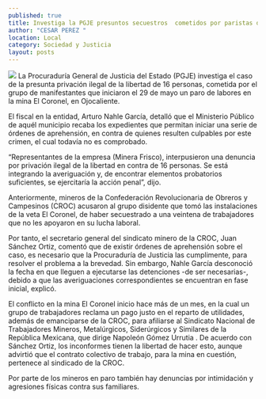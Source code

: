 ```yaml
---
published: true
title: Investiga la PGJE presuntos secuestros  cometidos por paristas de El Coronel
author: "CESAR PEREZ "
location: Local
category: Sociedad y Justicia
layout: posts
---
```


![](http://i.imgur.com/Umu6hjKm.jpg)
La Procuraduría General de Justicia del Estado (PGJE) investiga el caso de la presunta privación ilegal de la libertad de 16 personas, cometida por el grupo de manifestantes que iniciaron el 29 de mayo un paro de labores en la mina El Coronel, en Ojocaliente.

El fiscal en la entidad, Arturo Nahle García, detalló que el Ministerio Público de aquél municipio recaba los expedientes que permitan iniciar una serie de órdenes de aprehensión, en contra de quienes resulten culpables por este crimen, el cual todavía no es comprobado.

“Representantes de la empresa (Minera Frisco), interpusieron una denuncia por privación ilegal de la libertad en contra de 16 personas. Se está integrando la averiguación y, de encontrar elementos probatorios suficientes, se ejercitaría la acción penal”, dijo.

Anteriormente, mineros de la Confederación Revolucionaria de Obreros y Campesinos (CROC) acusaron al grupo disidente que tomó las instalaciones de la veta El Coronel, de haber secuestrado a una veintena de trabajadores que no les apoyaron en su lucha laboral.

Por tanto, el secretario general del sindicato minero de la CROC, Juan Sánchez Ortiz, comentó que de existir órdenes de aprehensión sobre el caso, es necesario que la Procuraduría de Justicia las cumplimente, para resolver el problema a la brevedad.
Sin embargo, Nahle García desconoció la fecha en que lleguen a ejecutarse las detenciones -de ser necesarias-, debido a que las averiguaciones correspondientes se encuentran en fase inicial, explicó.

El conflicto en la mina El Coronel inicio hace más de un mes, en la cual un grupo de trabajadores reclama un pago justo en el reparto de utilidades, además de emanciparse de la CROC, para afiliarse al Sindicato Nacional de Trabajadores Mineros, Metalúrgicos, Siderúrgicos y Similares de la República Mexicana, que dirige Napoleón Gómez Urrutia
.
De acuerdo con Sánchez Ortiz, los inconformes tienen la libertad de hacer esto, aunque advirtió que el contrato colectivo de trabajo, para la mina en cuestión, pertenece al sindicado de la CROC. 

Por parte de los mineros en paro también hay denuncias por intimidación y agresiones físicas contra sus familiares. 
